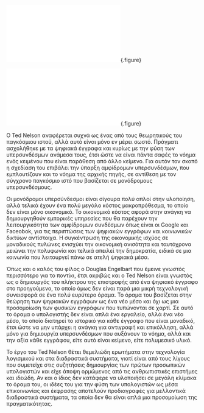
![](nelson-profile.md){.figure}

![](xanadu-viewer3d.md){.figure}

O Ted Nelson αναφέρεται συχνά ως ένας από τους θεωρητικούς του παγκόσμιου ιστού, αλλά αυτό είναι μόνο εν μέρει σωστό. Πράγματι ασχολήθηκε με τα ψηφιακά έγγραφα και κυρίως με την φύση των υπερσυνδέσμων ανάμεσα τους, έτσι ώστε να είναι πάντα σαφές το νόημα ενός κειμένου που είναι παράθεση από άλλο κείμενο. Για αυτόν τον σκοπό η σχεδίαση του επιβάλει την ύπαρξη αμφίδρομων υπερσυνδέσμων, που εμπλουτίζουν και το νόημα της αρχικής πηγής, σε αντίθεση με τον σύγχρονο παγκόσμιο ιστό που βασίζεται σε μονόδρομους υπερσυνδέσμους.


Οι μονόδρομοι υπερσύνδεσμοι είναι σίγουρα πολύ απλοί στην υλοποίηση, αλλά τελικά έχουν ένα πολύ μεγάλο κόστος μακροπρόθεσμα, το οποίο δεν είναι μόνο οικονομικό. Το οικονομικό κόστος αφορά στην ανάγκη να δημιουργηθούν εμπορικές υπηρεσίες που θα παρέχουν την λειτουργικότητα των αμφίδρομων συνδέσμων όπως είναι οι Google και Faceobok, για τις περιπτώσεις των ψηφιακών εγγράφων και κοινωνικών δικτύων αντίστοιχα. Η συγκέντρωση της οικονομικής ισχύος σε μοναδικούς πυλώνες ενισχύει την οικονομική ανισότητα και ταυτόχρονα μειώνει την πολυφωνία και τελικά απειλεί την δημοκρατία, ειδικά σε μια κοινωνία  που λειτουργεί πάνω σε ατελή ψηφιακά μέσα. 


Όπως και ο καλός του φίλος ο Douglas Engelbart που έμεινε γνωστός περισσότερο για το ποντίκι, έτσι ακριβώς και ο Ted Nelson είναι γνωστός ως ο δημιουργός του πλήκτρου της επιστροφής από ένα ψηφιακό έγγραφο στο προηγούμενο, το οποίο όμως δεν είναι παρά μια μικρή τεχνολογική συνεισφορά σε ένα πολύ ευρύτερο όραμα. Το όραμα του βασίζεται στην θεώρηση των ψηφιακών εγγράφων ως ένα νέο μέσο και όχι ως μια προσομοίωση των φυσικών εγγράφων που τυπώνονται σε χαρτί. Σε αυτό το όραμα ο υπολογιστής δεν είναι απλά ένα εργαλείο, αλλά ένα νέο μέσο, το οποίο διατηρεί το ιστορικό για κάθε έγγραφο που είναι μοναδικό, έτσι ώστε να μην υπάρχει η ανάγκη για αντιγραφή και επικόλληση, αλλά μόνο για δημιουργία υπερσυνδέσμων που αυξάνουν το νόημα, αλλά και την αξία κάθε εγγράφου, είτε αυτό είναι κείμενο, είτε πολυμεσικό υλικό.


Το έργο του Ted Nelson θέτει θεμελιώδη ερωτήματα στην τεχνολογία λογισμικού και στα διαδραστικά συστήματα, γιατί είναι από τους λίγους που συμετείχε στις συζητήσεις δημιουργίας των πρώτων προσωπικών υπολογιστών και είχε άποψη ορμώμενος από τις ανθρωπιστικές επιστήμες και ιδεώδη. Αν και ο ίδιος δεν κατάφερε να υλοποιήσει σε μεγάλη κλίμακα το όραμα του, οι ιδέες του για την φύση των υπολογιστών ως μέσα επικοινωνίας και έκφρασης αποτελούν προδιαγραφές για μελλοντικά διαδραστικά συστήματα, τα οποία δεν θα είναι απλά μια προσομοίωση της πραγματικότητας.
